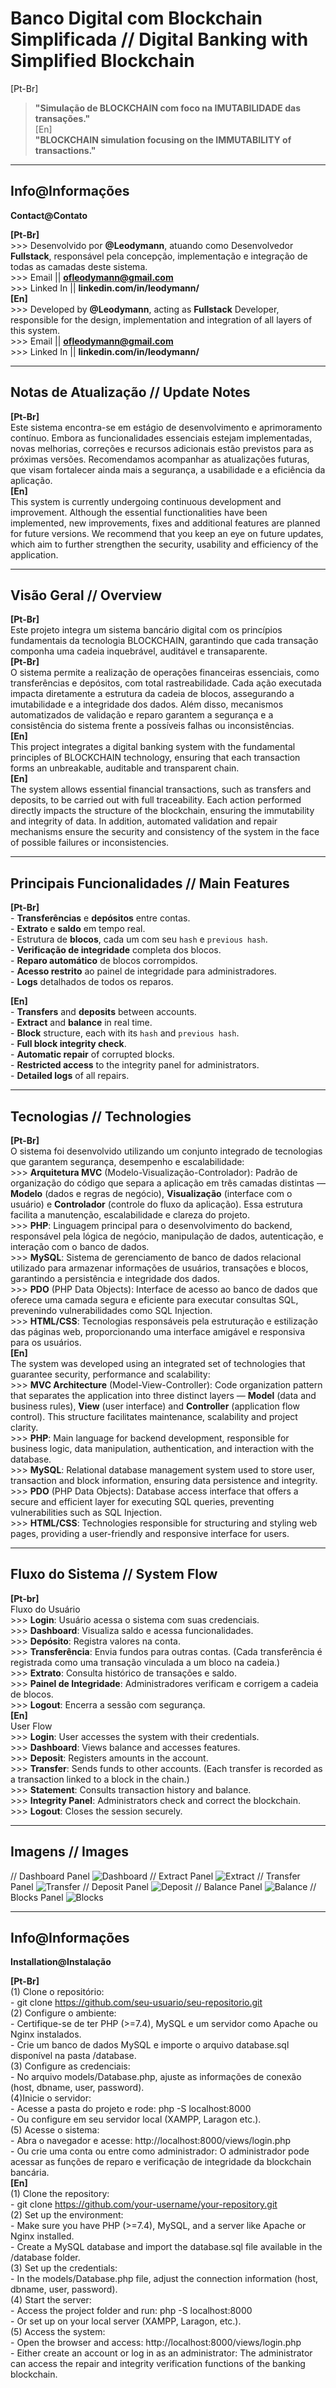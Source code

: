 # Banco Digital com Blockchain Simplificada // Digital Banking with Simplified Blockchain

[Pt-Br]
> **"Simulação de BLOCKCHAIN com foco na IMUTABILIDADE das transações."**<br>
[En] <br>
> **"BLOCKCHAIN ​​simulation focusing on the IMMUTABILITY of transactions."**<br>
---

## Info@Informações<br>

**Contact@Contato**<br>

**[Pt-Br]**<br>
    >>> Desenvolvido por **@Leodymann**, atuando como Desenvolvedor **Fullstack**, responsável pela concepção, implementação e integração de todas as camadas deste sistema.<br>
    >>> Email || **ofleodymann@gmail.com**<br>
    >>> Linked In || **linkedin.com/in/leodymann/**<br>
**[En]**<br>
    >>> Developed by **@Leodymann**, acting as **Fullstack** Developer, responsible for the design, implementation and integration of all layers of this system.<br>
    >>> Email || **ofleodymann@gmail.com**<br>
    >>> Linked In || **linkedin.com/in/leodymann/**<br>

---

## Notas de Atualização // Update Notes<br>

**[Pt-Br]**<br>
    Este sistema encontra-se em estágio de desenvolvimento e aprimoramento contínuo. Embora as funcionalidades essenciais estejam implementadas, novas melhorias, correções e recursos adicionais estão previstos para as próximas versões. Recomendamos acompanhar as atualizações futuras, que visam fortalecer ainda mais a segurança, a usabilidade e a eficiência da aplicação.<br>
**[En]**<br>
    This system is currently undergoing continuous development and improvement. Although the essential functionalities have been implemented, new improvements, fixes and additional features are planned for future versions. We recommend that you keep an eye on future updates, which aim to further strengthen the security, usability and efficiency of the application.<br>

---

## Visão Geral // Overview<br>

**[Pt-Br]**<br>
    Este projeto integra um sistema bancário digital com os princípios fundamentais da tecnologia BLOCKCHAIN, garantindo que
    cada transação componha uma cadeia inquebrável, auditável e transaparente.<br>
**[Pt-Br]**<br>
    O sistema permite a realização de operações financeiras essenciais, como transferências e depósitos, com total rastreabilidade. Cada ação executada impacta diretamente a estrutura da cadeia de blocos, assegurando a imutabilidade e a integridade dos dados. Além disso, mecanismos automatizados de validação e reparo garantem a segurança e a consistência do sistema frente a possíveis falhas ou inconsistências.<br>
**[En]**<br>
    This project integrates a digital banking system with the fundamental principles of BLOCKCHAIN ​​technology, ensuring that each transaction forms an unbreakable, auditable and transparent chain.<br>
**[En]**<br>
    The system allows essential financial transactions, such as transfers and deposits, to be carried out with full traceability. Each action performed directly impacts the structure of the blockchain, ensuring the immutability and integrity of data. In addition, automated validation and repair mechanisms ensure the security and consistency of the system in the face of possible failures or inconsistencies.<br>

---

## Principais Funcionalidades // Main Features<br>

**[Pt-Br]**<br>
    - **Transferências** e **depósitos** entre contas.<br>
    - **Extrato** e **saldo** em tempo real.<br>
    - Estrutura de **blocos**, cada um com seu `hash` e `previous hash`.<br>
    - **Verificação de integridade** completa dos blocos.<br>
    - **Reparo automático** de blocos corrompidos.<br>
    - **Acesso restrito** ao painel de integridade para administradores.<br>
    - **Logs** detalhados de todos os reparos.<br>

**[En]**<br>
    - **Transfers** and **deposits** between accounts.<br>
    - **Extract** and **balance** in real time.<br>
    - **Block** structure, each with its `hash` and `previous hash`.<br>
    - **Full block integrity check**.<br>
    - **Automatic repair** of corrupted blocks.<br>
    - **Restricted access** to the integrity panel for administrators.<br>
    - **Detailed logs** of all repairs.<br>

---

## Tecnologias // Technologies<br>

**[Pt-Br]**<br>
    O sistema foi desenvolvido utilizando um conjunto integrado de tecnologias que garantem segurança, desempenho e escalabilidade:<br>
        >>> **Arquitetura MVC** (Modelo-Visualização-Controlador): Padrão de organização do código que separa a aplicação em três camadas distintas — **Modelo** (dados e regras de negócio), **Visualização** (interface com o usuário) e **Controlador** (controle do fluxo da aplicação). Essa estrutura facilita a manutenção, escalabilidade e clareza do projeto.<br>
        >>> **PHP**: Linguagem principal para o desenvolvimento do backend, responsável pela lógica de negócio, manipulação de dados, autenticação, e interação com o banco de dados.<br>
        >>> **MySQL**: Sistema de gerenciamento de banco de dados relacional utilizado para armazenar informações de usuários, transações e blocos, garantindo a persistência e integridade dos dados.<br>
        >>> **PDO** (PHP Data Objects): Interface de acesso ao banco de dados que oferece uma camada segura e eficiente para executar consultas SQL, prevenindo vulnerabilidades como SQL Injection.<br>
        >>> **HTML/CSS**: Tecnologias responsáveis pela estruturação e estilização das páginas web, proporcionando uma interface amigável e responsiva para os usuários.<br>
**[En]**<br>
    The system was developed using an integrated set of technologies that guarantee security, performance and scalability:<br>
        >>> **MVC Architecture** (Model-View-Controller): Code organization pattern that separates the application into three distinct layers — **Model** (data and business rules), **View** (user interface) and **Controller** (application flow control). This structure facilitates maintenance, scalability and project clarity.<br>
        >>> **PHP**: Main language for backend development, responsible for business logic, data manipulation, authentication, and interaction with the database.<br>
        >>> **MySQL**: Relational database management system used to store user, transaction and block information, ensuring data persistence and integrity.<br>
        >>> **PDO** (PHP Data Objects): Database access interface that offers a secure and efficient layer for executing SQL queries, preventing vulnerabilities such as SQL Injection.<br>
        >>> **HTML/CSS**: Technologies responsible for structuring and styling web pages, providing a user-friendly and responsive interface for users.<br>
    
---

## Fluxo do Sistema // System Flow<br>

**[Pt-br]**<br>
    Fluxo do Usuário<br>
        >>> **Login**: Usuário acessa o sistema com suas credenciais.<br>
        >>> **Dashboard**: Visualiza saldo e acessa funcionalidades.<br>
        >>> **Depósito**: Registra valores na conta.<br>
        >>> **Transferência**: Envia fundos para outras contas. (Cada transferência é registrada como uma transação vinculada a um bloco na cadeia.)<br>
        >>> **Extrato**: Consulta histórico de transações e saldo.<br>
        >>> **Painel de Integridade**: Administradores verificam e corrigem a cadeia de blocos.<br>
        >>> **Logout**: Encerra a sessão com segurança.<br>
**[En]**<br>
    User Flow<br>
        >>> **Login**: User accesses the system with their credentials.<br>
        >>> **Dashboard**: Views balance and accesses features.<br>
        >>> **Deposit**: Registers amounts in the account.<br>
        >>> **Transfer**: Sends funds to other accounts. (Each transfer is recorded as a transaction linked to a block in the chain.)<br>
        >>> **Statement**: Consults transaction history and balance.<br>
        >>> **Integrity Panel**: Administrators check and correct the blockchain.<br>
        >>> **Logout**: Closes the session securely.<br>

---

## Imagens // Images<br>
// Dashboard Panel
![Dashboard](/bank_proj/images/dashboard.png)
// Extract Panel
![Extract](/bank_proj/images/extract.png) 
// Transfer Panel
![Transfer](/bank_proj/images/transfer.png)
// Deposit Panel
![Deposit](/bank_proj/images/deposit.png)
// Balance Panel
![Balance](/bank_proj/images/balance.png)
// Blocks Panel
![Blocks](/bank_proj/images/blocks.png)

---

## Info@Informações<br>

**Installation@Instalação**<br>

**[Pt-Br]**<br>
    (1) Clone o repositório:<br>
        - git clone https://github.com/seu-usuario/seu-repositorio.git <br>
    (2) Configure o ambiente:<br>
        - Certifique-se de ter PHP (>=7.4), MySQL e um servidor como Apache ou Nginx instalados.<br>
        - Crie um banco de dados MySQL e importe o arquivo database.sql disponível na pasta /database.<br>
    (3) Configure as credenciais:<br>
        - No arquivo models/Database.php, ajuste as informações de conexão (host, dbname, user, password).<br>
    (4)Inicie o servidor:<br>
        - Acesse a pasta do projeto e rode: php -S localhost:8000<br>
        - Ou configure em seu servidor local (XAMPP, Laragon etc.).<br>
    (5) Acesse o sistema:<br>
        - Abra o navegador e acesse: http://localhost:8000/views/login.php <br>
        - Ou crie uma conta ou entre como administrador: O administrador pode acessar as funções de reparo e verificação de integridade da blockchain bancária.<br>
**[En]**<br>
    (1) Clone the repository:<br>
        - git clone https://github.com/your-username/your-repository.git <br>
    (2) Set up the environment: <br>
        - Make sure you have PHP (>=7.4), MySQL, and a server like Apache or Nginx installed.<br>
        - Create a MySQL database and import the database.sql file available in the /database folder.<br>
    (3) Set up the credentials:<br>
        - In the models/Database.php file, adjust the connection information (host, dbname, user, password).<br>
    (4) Start the server:<br>
        - Access the project folder and run: php -S localhost:8000<br>
        - Or set up on your local server (XAMPP, Laragon, etc.).<br>
    (5) Access the system:<br>
        - Open the browser and access: http://localhost:8000/views/login.php <br>
        - Either create an account or log in as an administrator: The administrator can access the repair and integrity verification functions of the banking blockchain.<br>
